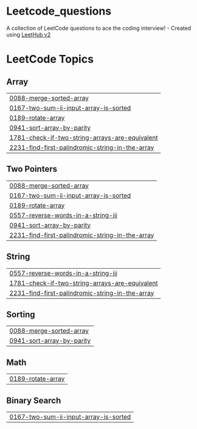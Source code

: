 # Leetcode_questions
A collection of LeetCode questions to ace the coding interview! - Created using [LeetHub v2](https://github.com/arunbhardwaj/LeetHub-2.0)

<!---LeetCode Topics Start-->
# LeetCode Topics
## Array
|  |
| ------- |
| [0088-merge-sorted-array](https://github.com/Amitrawat12/Leetcode_questions/tree/master/0088-merge-sorted-array) |
| [0167-two-sum-ii-input-array-is-sorted](https://github.com/Amitrawat12/Leetcode_questions/tree/master/0167-two-sum-ii-input-array-is-sorted) |
| [0189-rotate-array](https://github.com/Amitrawat12/Leetcode_questions/tree/master/0189-rotate-array) |
| [0941-sort-array-by-parity](https://github.com/Amitrawat12/Leetcode_questions/tree/master/0941-sort-array-by-parity) |
| [1781-check-if-two-string-arrays-are-equivalent](https://github.com/Amitrawat12/Leetcode_questions/tree/master/1781-check-if-two-string-arrays-are-equivalent) |
| [2231-find-first-palindromic-string-in-the-array](https://github.com/Amitrawat12/Leetcode_questions/tree/master/2231-find-first-palindromic-string-in-the-array) |
## Two Pointers
|  |
| ------- |
| [0088-merge-sorted-array](https://github.com/Amitrawat12/Leetcode_questions/tree/master/0088-merge-sorted-array) |
| [0167-two-sum-ii-input-array-is-sorted](https://github.com/Amitrawat12/Leetcode_questions/tree/master/0167-two-sum-ii-input-array-is-sorted) |
| [0189-rotate-array](https://github.com/Amitrawat12/Leetcode_questions/tree/master/0189-rotate-array) |
| [0557-reverse-words-in-a-string-iii](https://github.com/Amitrawat12/Leetcode_questions/tree/master/0557-reverse-words-in-a-string-iii) |
| [0941-sort-array-by-parity](https://github.com/Amitrawat12/Leetcode_questions/tree/master/0941-sort-array-by-parity) |
| [2231-find-first-palindromic-string-in-the-array](https://github.com/Amitrawat12/Leetcode_questions/tree/master/2231-find-first-palindromic-string-in-the-array) |
## String
|  |
| ------- |
| [0557-reverse-words-in-a-string-iii](https://github.com/Amitrawat12/Leetcode_questions/tree/master/0557-reverse-words-in-a-string-iii) |
| [1781-check-if-two-string-arrays-are-equivalent](https://github.com/Amitrawat12/Leetcode_questions/tree/master/1781-check-if-two-string-arrays-are-equivalent) |
| [2231-find-first-palindromic-string-in-the-array](https://github.com/Amitrawat12/Leetcode_questions/tree/master/2231-find-first-palindromic-string-in-the-array) |
## Sorting
|  |
| ------- |
| [0088-merge-sorted-array](https://github.com/Amitrawat12/Leetcode_questions/tree/master/0088-merge-sorted-array) |
| [0941-sort-array-by-parity](https://github.com/Amitrawat12/Leetcode_questions/tree/master/0941-sort-array-by-parity) |
## Math
|  |
| ------- |
| [0189-rotate-array](https://github.com/Amitrawat12/Leetcode_questions/tree/master/0189-rotate-array) |
## Binary Search
|  |
| ------- |
| [0167-two-sum-ii-input-array-is-sorted](https://github.com/Amitrawat12/Leetcode_questions/tree/master/0167-two-sum-ii-input-array-is-sorted) |
<!---LeetCode Topics End-->